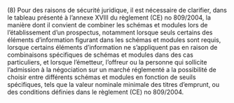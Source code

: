 (8) Pour des raisons de sécurité juridique, il est nécessaire de clarifier, dans le tableau présenté à l’annexe XVIII du règlement (CE) no 809/2004, la manière dont il convient de combiner les schémas et modules lors de l’établissement d’un prospectus, notamment lorsque seuls certains des éléments d’information figurant dans les schémas et modules sont requis, lorsque certains éléments d’information ne s’appliquent pas en raison de combinaisons spécifiques de schémas et modules dans des cas particuliers, et lorsque l’émetteur, l’offreur ou la personne qui sollicite l’admission à la négociation sur un marché réglementé a la possibilité de choisir entre différents schémas et modules en fonction de seuils spécifiques, tels que la valeur nominale minimale des titres d’emprunt, ou des conditions définies dans le règlement (CE) no 809/2004.
